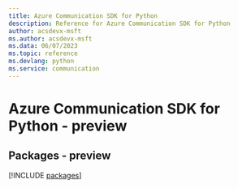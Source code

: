 ```yaml
---
title: Azure Communication SDK for Python
description: Reference for Azure Communication SDK for Python
author: acsdevx-msft
ms.author: acsdevx-msft
ms.data: 06/07/2023
ms.topic: reference
ms.devlang: python
ms.service: communication
---
```

# Azure Communication SDK for Python - preview
## Packages - preview
[!INCLUDE [packages](communication-index.md)]